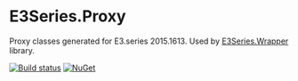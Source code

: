 # E3Series.Proxy
Proxy classes generated for E3.series 2015.1613. Used by [E3Series.Wrapper](https://github.com/alex-buraykin/E3Series.Wrapper) library.

[![Build status](https://ci.appveyor.com/api/projects/status/c7y5l8c4hwdadum4/branch/master?svg=true)](https://ci.appveyor.com/project/alex-buraykin/e3series-proxy/branch/master)
[![NuGet](https://img.shields.io/nuget/v/E3Series.Proxy.svg)](https://www.nuget.org/packages/E3Series.Proxy/)
